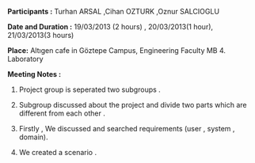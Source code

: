 **Participants :** Turhan  ARSAL ,Cihan OZTURK ,Oznur SALCIOGLU

**Date and Duration :** 19/03/2013 (2 hours) , 20/03/2013(1 hour), 21/03/2013(3 hours)

**Place:** Altıgen cafe  in Göztepe Campus, Engineering Faculty MB 4. Laboratory

**Meeting Notes :**

1) Project group  is seperated  two subgroups .

2) Subgroup  discussed about  the project and divide two parts which are different from each other  .


3) Firstly , We  discussed  and searched   requirements (user , system , domain).

4) We created  a  scenario .